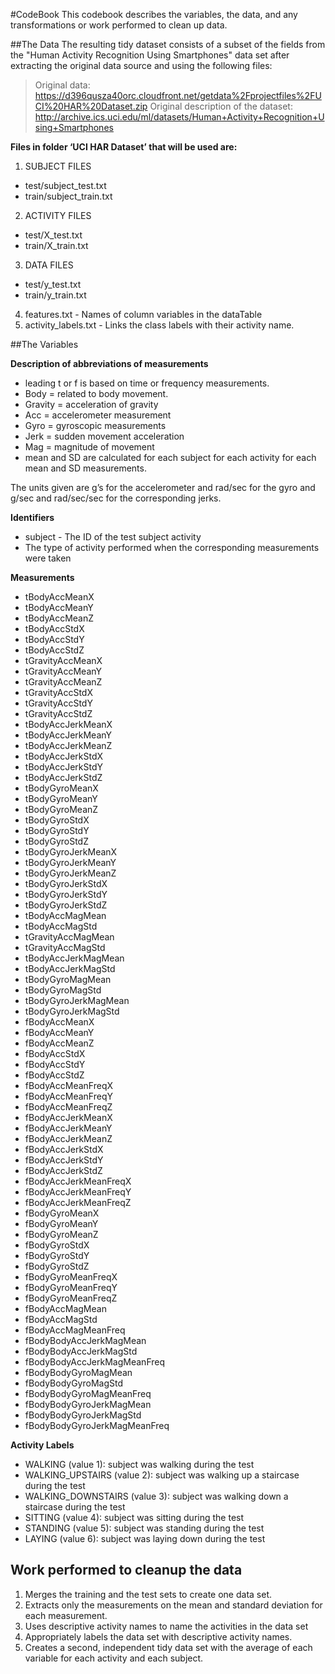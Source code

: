 #CodeBook
This codebook describes the variables, the data, and any transformations or work performed to clean up data.

##The Data
The resulting tidy dataset consists of a subset of the fields from the "Human Activity Recognition Using Smartphones" data set after extracting the original data source and using the following files:

> Original data:
https://d396qusza40orc.cloudfront.net/getdata%2Fprojectfiles%2FUCI%20HAR%20Dataset.zip
Original description of the dataset: 
http://archive.ics.uci.edu/ml/datasets/Human+Activity+Recognition+Using+Smartphones

**Files in folder ‘UCI HAR Dataset’ that will be used are:**

1. SUBJECT FILES
- test/subject_test.txt
- train/subject_train.txt
2. ACTIVITY FILES
- test/X_test.txt
- train/X_train.txt
3. DATA FILES
- test/y_test.txt
- train/y_train.txt
4. features.txt - Names of column variables in the dataTable
5. activity_labels.txt - Links the class labels with their activity name.


##The Variables

**Description of abbreviations of measurements**

   - leading t or f is based on time or frequency measurements.
   - Body = related to body movement.
   - Gravity = acceleration of gravity
   - Acc = accelerometer measurement
   - Gyro = gyroscopic measurements
   - Jerk = sudden movement acceleration
   - Mag = magnitude of movement
   - mean and SD are calculated for each subject for each activity for each mean and SD measurements.

The units given are g’s for the accelerometer and rad/sec for the gyro and g/sec and rad/sec/sec for the corresponding jerks.


**Identifiers**

 - subject - The ID of the test subject activity 
 - The type of activity
   performed when the corresponding measurements were taken

**Measurements**

 - tBodyAccMeanX
 - tBodyAccMeanY
 - tBodyAccMeanZ
 - tBodyAccStdX
 - tBodyAccStdY
 - tBodyAccStdZ
 - tGravityAccMeanX
 - tGravityAccMeanY
 - tGravityAccMeanZ
 - tGravityAccStdX
 - tGravityAccStdY
 - tGravityAccStdZ
 - tBodyAccJerkMeanX
 - tBodyAccJerkMeanY
 - tBodyAccJerkMeanZ
 - tBodyAccJerkStdX
 - tBodyAccJerkStdY
 - tBodyAccJerkStdZ
 - tBodyGyroMeanX
 - tBodyGyroMeanY
 - tBodyGyroMeanZ
 - tBodyGyroStdX
 - tBodyGyroStdY
 - tBodyGyroStdZ
 - tBodyGyroJerkMeanX
 - tBodyGyroJerkMeanY
 - tBodyGyroJerkMeanZ
 - tBodyGyroJerkStdX
 - tBodyGyroJerkStdY
 - tBodyGyroJerkStdZ
 - tBodyAccMagMean
 - tBodyAccMagStd
 - tGravityAccMagMean
 - tGravityAccMagStd
 - tBodyAccJerkMagMean
 - tBodyAccJerkMagStd
 - tBodyGyroMagMean
 - tBodyGyroMagStd
 - tBodyGyroJerkMagMean
 - tBodyGyroJerkMagStd
 - fBodyAccMeanX
 - fBodyAccMeanY
 - fBodyAccMeanZ
 - fBodyAccStdX
 - fBodyAccStdY
 - fBodyAccStdZ
 - fBodyAccMeanFreqX
 - fBodyAccMeanFreqY
 - fBodyAccMeanFreqZ
 - fBodyAccJerkMeanX
 - fBodyAccJerkMeanY
 - fBodyAccJerkMeanZ
 - fBodyAccJerkStdX
 - fBodyAccJerkStdY
 - fBodyAccJerkStdZ
 - fBodyAccJerkMeanFreqX
 - fBodyAccJerkMeanFreqY
 - fBodyAccJerkMeanFreqZ
 - fBodyGyroMeanX
 - fBodyGyroMeanY
 - fBodyGyroMeanZ
 - fBodyGyroStdX
 - fBodyGyroStdY
 - fBodyGyroStdZ
 - fBodyGyroMeanFreqX
 - fBodyGyroMeanFreqY
 - fBodyGyroMeanFreqZ
 - fBodyAccMagMean
 - fBodyAccMagStd
 - fBodyAccMagMeanFreq
 - fBodyBodyAccJerkMagMean
 - fBodyBodyAccJerkMagStd
 - fBodyBodyAccJerkMagMeanFreq
 - fBodyBodyGyroMagMean
 - fBodyBodyGyroMagStd
 - fBodyBodyGyroMagMeanFreq
 - fBodyBodyGyroJerkMagMean
 - fBodyBodyGyroJerkMagStd
 - fBodyBodyGyroJerkMagMeanFreq

**Activity Labels**

   - WALKING (value 1): subject was walking during the test
   - WALKING_UPSTAIRS (value 2): subject was walking up a staircase during the test
   - WALKING_DOWNSTAIRS (value 3): subject was walking down a staircase during the test
   - SITTING (value 4): subject was sitting during the test
   - STANDING (value 5): subject was standing during the test
   - LAYING (value 6): subject was laying down during the test

## Work performed to cleanup the data

1. Merges the training and the test sets to create one data set.
2. Extracts only the measurements on the mean and standard deviation for each measurement.
3. Uses descriptive activity names to name the activities in the data set
4. Appropriately labels the data set with descriptive activity names.
5. Creates a second, independent tidy data set with the average of each variable for each activity and each subject.